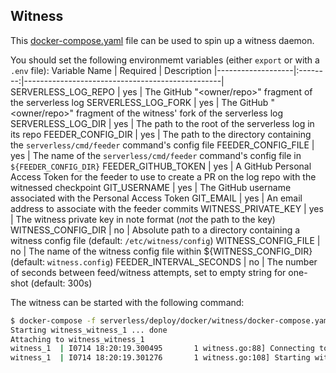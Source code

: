 Witness
-------

This [docker-compose.yaml](docker-compose.yaml) file can be used to spin up a witness daemon.

You should set the following environmemt variables (either `export` or with a `.env` file):
 Variable Name      | Required | Description
|-------------------|:--------:|-------------------------------------------------|
SERVERLESS_LOG_REPO | yes      | The GitHub "<owner/repo>" fragment of the serverless log
SERVERLESS_LOG_FORK | yes      | The GitHub "<owner/repo>" fragment of the witness' fork of the serverless log
SERVERLESS_LOG_DIR  | yes      | The path to the root of the serverless log in its repo
FEEDER_CONFIG_DIR   | yes      | The path to the directory containing the `serverless/cmd/feeder` command's config file
FEEDER_CONFIG_FILE  | yes      | The name of the `serverless/cmd/feeder` command's config file in `${FEEDER_CONFIG_DIR}`
FEEDER_GITHUB_TOKEN | yes      | A GitHub Personal Access Token for the feeder to use to create a PR on the log repo with the witnessed checkpoint
GIT_USERNAME        | yes      | The GitHub username associated with the Personal Access Token
GIT_EMAIL           | yes      | An email address to associate with the feeder commits
WITNESS_PRIVATE_KEY | yes      | The witness private key in note format (*not* the path to the key)
WITNESS_CONFIG_DIR  | no       | Absolute path to a directory containing a witness config file (default: `/etc/witness/config`)
WITNESS_CONFIG_FILE | no       | The name of the witness config file within ${WITNESS_CONFIG_DIR} (default: `witness.config`)
FEEDER_INTERVAL_SECONDS | no   | The number of seconds between feed/witness attempts, set to empty string for one-shot (default: 300s)



The witness can be started with the following command:

```bash
$ docker-compose -f serverless/deploy/docker/witness/docker-compose.yaml up
Starting witness_witness_1 ... done
Attaching to witness_witness_1
witness_1  | I0714 18:20:19.300495       1 witness.go:88] Connecting to local DB at "/data/witness.sqlite"
witness_1  | I0714 18:20:19.301276       1 witness.go:108] Starting witness server...
```